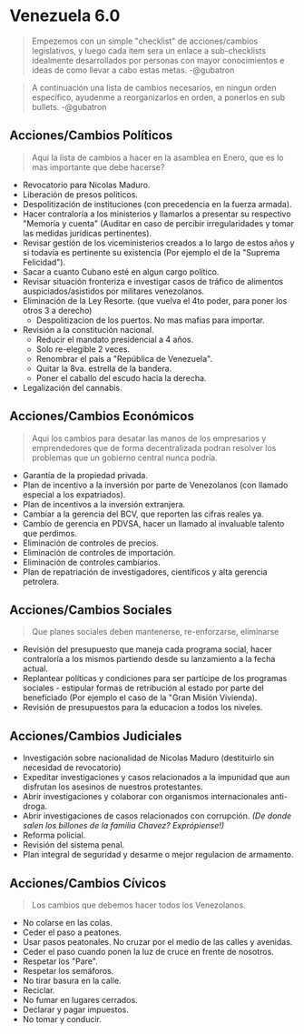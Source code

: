 # Venezuela 6.0

>Empezemos con un simple "checklist" de acciones/cambios legislativos, y luego cada item sera un enlace a sub-checklists idealmente desarrollados por personas con mayor conocimientos e ideas de como llevar a cabo estas metas. -@gubatron

>A continuación una lista de cambios necesarios, en ningun orden específico, ayudenme a reorganizarlos en orden, a ponerlos en sub bullets. -@gubatron

## Acciones/Cambios Políticos
> Aqui la lista de cambios a hacer en la asamblea en Enero, que es lo mas importante que debe hacerse?

 - Revocatorio para Nicolas Maduro.
 - Liberación de presos politicos.
 - Despolitización de instituciones (con precedencia en la fuerza armada).
 - Hacer contraloría a los ministerios y llamarlos a presentar su respectivo "Memoria y cuenta" (Auditar en caso de percibir irregularidades y tomar las medidas jurídicas pertinentes). 
 - Revisar gestión de los viceministerios creados a lo largo de estos años y si todavía es pertinente su existencia (Por ejemplo el de la "Suprema Felicidad").
 - Sacar a cuanto Cubano esté en algun cargo político.
 - Revisar situación fronteriza e investigar casos de tráfico de alimentos auspiciados/asistidos por militares venezolanos.
 - Eliminación de la Ley Resorte. (que vuelva el 4to poder, para poner los otros 3 a derecho)
   - Despolitizacion de los puertos. No mas mafias para importar.
 - Revisión a la constitución nacional.
   - Reducir el mandato presidencial a 4 años.
   - Solo re-elegible 2 veces.
   - Renombrar el país a "República de Venezuela".
   - Quitar la 8va. estrella de la bandera.
   - Poner el caballo del escudo hacia la derecha.
 - Legalización del cannabis.

## Acciones/Cambios Económicos
> Aqui los cambios para desatar las manos de los empresarios y emprendedores que de forma decentralizada podran resolver los problemas que un gobierno central nunca podría.

 - Garantía de la propiedad privada.
 - Plan de incentivo a la inversión por parte de Venezolanos (con llamado especial a los expatriados).
 - Plan de incentivos a la inversión extranjera.
 - Cambiar a la gerencia del BCV, que reporten las cifras reales ya.
 - Cambio de gerencia en PDVSA, hacer un llamado al invaluable talento que perdimos.
 - Eliminación de controles de precios.
 - Eliminación de controles de importación.
 - Eliminación de controles cambiarios.
 - Plan de repatriación de investigadores, científicos y alta gerencia petrolera.

## Acciones/Cambios Sociales
> Que planes sociales deben mantenerse, re-enforzarse, eliminarse
 - Revisión del presupuesto que maneja cada programa social, hacer contraloría a los mismos partiendo desde su lanzamiento a la fecha actual.
 - Replantear políticas y condiciones para ser partícipe de los programas sociales - estipular formas de retribución al estado por parte del beneficiado (Por ejemplo el caso de la "Gran Misión Vivienda).
  - Revisión de presupuestos para la educacion a todos los niveles.
 
## Acciones/Cambios Judiciales
 - Investigación sobre nacionalidad de Nicolas Maduro (destituirlo sin necesidad de revocatorio)
 - Expeditar investigaciones y casos relacionados a la impunidad que aun disfrutan los asesinos de nuestros protestantes.
 - Abrir investigaciones y colaborar con organismos internacionales anti-droga.
 - Abrir investigaciones de casos relacionados con corrupción. *(De donde salen los billones de la familia Chavez? Exprópiense!)*
 - Reforma policial.
 - Revisión del sistema penal.
 - Plan integral de seguridad y desarme o mejor regulacion de armamento.
 
## Acciones/Cambios Cívicos
> Los cambios que debemos hacer todos los Venezolanos.

 - No colarse en las colas.
 - Ceder el paso a peatones.
 - Usar pasos peatonales. No cruzar por el medio de las calles y avenidas.
 - Ceder el paso cuando ponen la luz de cruce en frente de nosotros.
 - Respetar los "Pare".
 - Respetar los semáforos.
 - No tirar basura en la calle.
 - Reciclar.
 - No fumar en lugares cerrados.
 - Declarar y pagar impuestos.
 - No tomar y conducir.
 
